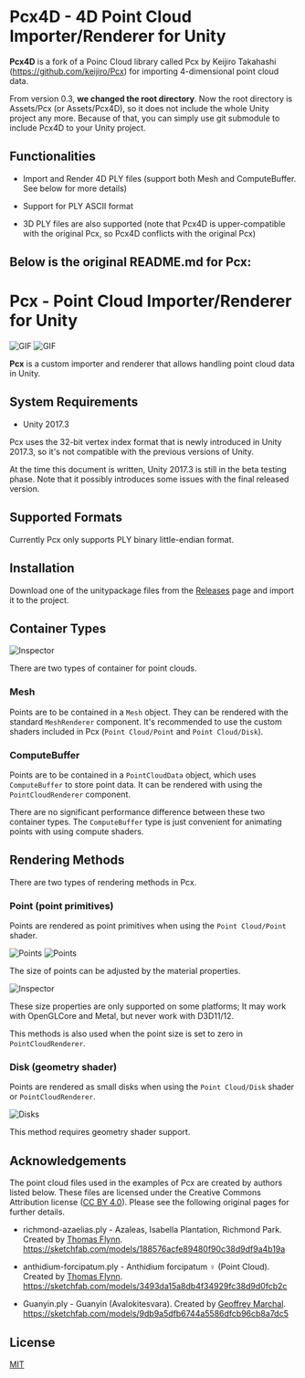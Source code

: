 Pcx4D - 4D Point Cloud Importer/Renderer for Unity
================================================

**Pcx4D** is a fork of a Poinc Cloud library called Pcx by Keijiro Takahashi (https://github.com/keijiro/Pcx) for importing 4-dimensional point cloud data.

From version 0.3, **we changed the root directory**. Now the root directory is Assets/Pcx (or Assets/Pcx4D), so it does not include the whole Unity project any more.
Because of that, you can simply use git submodule to include Pcx4D to your Unity project.

Functionalities
---------------

- Import and Render 4D PLY files (support both Mesh and ComputeBuffer. See below for more details)

- Support for PLY ASCII format

- 3D PLY files are also supported 
(note that Pcx4D is upper-compatible with the original Pcx, so Pcx4D conflicts with the original Pcx)

Below is the original README.md for Pcx:
----------------------------------------------------------------------------

Pcx - Point Cloud Importer/Renderer for Unity
=============================================

![GIF](https://i.imgur.com/zc6P96x.gif)
![GIF](https://i.imgur.com/lpWIiXu.gif)

**Pcx** is a custom importer and renderer that allows handling point cloud data
in Unity.

System Requirements
-------------------

- Unity 2017.3

Pcx uses the 32-bit vertex index format that is newly introduced in Unity
2017.3, so it's not compatible with the previous versions of Unity.

At the time this document is written, Unity 2017.3 is still in the beta testing
phase. Note that it possibly introduces some issues with the final released
version.

Supported Formats
-----------------

Currently Pcx only supports PLY binary little-endian format.

Installation
------------

Download one of the unitypackage files from the [Releases] page and import it
to the project.

[Releases]: https://github.com/keijiro/Pcx/releases

Container Types
---------------

![Inspector](https://i.imgur.com/Da0p6uV.png)

There are two types of container for point clouds.

### Mesh

Points are to be contained in a `Mesh` object. They can be rendered with the
standard `MeshRenderer` component. It's recommended to use the custom shaders
included in Pcx (`Point Cloud/Point` and `Point Cloud/Disk`).

### ComputeBuffer

Points are to be contained in a `PointCloudData` object, which uses
`ComputeBuffer` to store point data. It can be rendered with using the
`PointCloudRenderer` component.

There are no significant performance difference between these two container
types. The `ComputeBuffer` type is just convenient for animating points with
using compute shaders.

Rendering Methods
-----------------

There are two types of rendering methods in Pcx.

### Point (point primitives)

Points are rendered as point primitives when using the `Point Cloud/Point`
shader.

![Points](https://i.imgur.com/aY4QMtb.png)
![Points](https://i.imgur.com/jJAhLI2.png)

The size of points can be adjusted by the material properties.

![Inspector](https://i.imgur.com/gEMmxTH.png)

These size properties are only supported on some platforms; It may work with
OpenGLCore and Metal, but never work with D3D11/12.

This methods is also used when the point size is set to zero in
`PointCloudRenderer`.

### Disk (geometry shader)

Points are rendered as small disks when using the `Point Cloud/Disk` shader or
`PointCloudRenderer`.

![Disks](https://i.imgur.com/fcq5E3m.png)

This method requires geometry shader support.

Acknowledgements
----------------

The point cloud files used in the examples of Pcx are created by authors listed
below. These files are licensed under the Creative Commons Attribution license
([CC BY 4.0]). Please see the following original pages for further details.

- richmond-azaelias.ply - Azaleas, Isabella Plantation, Richmond Park.
  Created by [Thomas Flynn].
  https://sketchfab.com/models/188576acfe89480f90c38d9df9a4b19a

- anthidium-forcipatum.ply - Anthidium forcipatum ♀ (Point Cloud).
  Created by [Thomas Flynn].
  https://sketchfab.com/models/3493da15a8db4f34929fc38d9d0fcb2c

- Guanyin.ply - Guanyin (Avalokitesvara). Created by [Geoffrey Marchal].
  https://sketchfab.com/models/9db9a5dfb6744a5586dfcb96cb8a7dc5

[Thomas Flynn]: https://sketchfab.com/nebulousflynn
[Geoffrey Marchal]: https://sketchfab.com/geoffreymarchal
[CC BY 4.0]: https://creativecommons.org/licenses/by/4.0/

License
-------

[MIT](LICENSE.txt)
